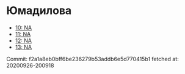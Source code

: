 # Юмадилова
- [10: NA](10.md)
- [11: NA](11.md)
- [12: NA](12.md)
- [13: NA](13.md)

Commit: f2a1a8eb0bff6be236279b53addb6e5d770415b1
 fetched at: 20200926-200918
